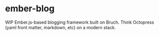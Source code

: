 ember-blog
==========

WIP Ember.js-based blogging framework built on Bruch. Think Octopress (yaml front matter, markdown, etc) on a modern stack.
